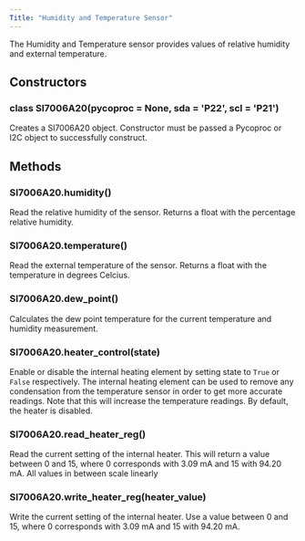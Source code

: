 ```yaml
---
Title: "Humidity and Temperature Sensor"
---
```


The Humidity and Temperature sensor provides values of relative humidity and external temperature.

## Constructors

### class SI7006A20(pycoproc = None, sda = 'P22', scl = 'P21')

Creates a SI7006A20 object. Constructor must be passed a Pycoproc or I2C object to successfully construct.

## Methods

### SI7006A20.humidity()

Read the relative humidity of the sensor. Returns a float with the percentage relative humidity.

### SI7006A20.temperature()

Read the external temperature of the sensor. Returns a float with the temperature in degrees Celcius.

### SI7006A20.dew_point()

Calculates the dew point temperature for the current temperature and humidity measurement.

### SI7006A20.heater_control(state)

Enable or disable the internal heating element by setting state to `True` or `False` respectively. The internal heating element can be used to remove any condensation from the temperature sensor in order to get more accurate readings. Note that this will increase the temperature readings. By default, the heater is disabled.

### SI7006A20.read_heater_reg()

Read the current setting of the internal heater. This will return a value between 0 and 15, where 0 corresponds with 3.09 mA and 15 with 94.20 mA. All values in between scale linearly 

### SI7006A20.write_heater_reg(heater_value)

Write the current setting of the internal heater. Use a value between 0 and 15, where 0 corresponds with 3.09 mA and 15 with 94.20 mA.